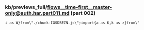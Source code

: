 ### kb/previews_full/flows__time-first__master-only@auth.har.part011.md (part 002)

```md
i as W}from\"./chunk-IGSDBEZN.js\";import{a as K,k as z}from\"
```

```
